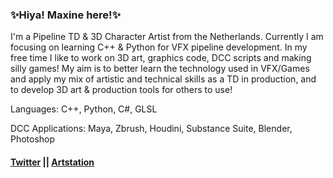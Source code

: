 ### ✨Hiya! Maxine here!✨

 I'm a Pipeline TD & 3D Character Artist from the Netherlands.
 Currently I am focusing on learning C++ & Python for VFX pipeline development.
 In my free time I like to work on 3D art, graphics code, DCC scripts and making silly games!
 My aim is to better learn the technology used in VFX/Games and apply my mix of artistic and technical skills as a TD in production, and to develop 3D art & production tools for others to use!
 

 Languages: C++, Python, C#, GLSL
 
 DCC Applications: Maya, Zbrush, Houdini, Substance Suite, Blender, Photoshop

#### [Twitter](https://twitter.com/MaxineCodes) || [Artstation](https://www.artstation.com/maxine3d)
